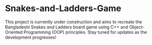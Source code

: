 # Snakes-and-Ladders-Game
<p>This project is currently under construction and aims to recreate the Bangladeshi Snakes and Ladders board game using C++ and Object-Oriented Programming (OOP) principles. Stay tuned for updates as the development progresses!</p>
